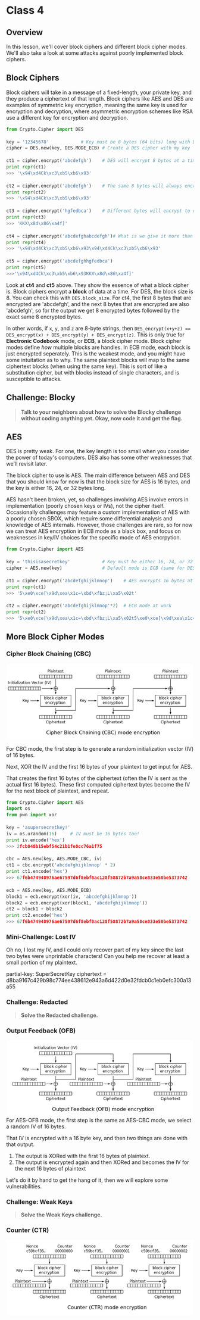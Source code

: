 # Class 4

## Overview
In this lesson, we'll cover block ciphers and different block cipher modes. We'll also take a look at some attacks against poorly implemented block ciphers.

## Block Ciphers
Block ciphers will take in a message of a fixed-length, your private key, and they produce a ciphertext of that length. Block ciphers like AES and DES are examples of symmetric key encryption, meaning the same key is used for encryption and decryption, where asymmetric encryption schemes like RSA use a different key for encryption and decryption. 
```python
from Crypto.Cipher import DES

key = '12345678' 			# Key must be 8 bytes (64 bits) long with DES
cipher = DES.new(key, DES.MODE_ECB)	# Create a DES cipher with my key

ct1 = cipher.encrypt('abcdefgh')	# DES will encrypt 8 bytes at a time
print repr(ct1)
>>> '\x94\xd4Ck\xc3\xb5\xb6\x93'

ct2 = cipher.encrypt('abcdefgh')	# The same 8 bytes will always encrypt to the same thing
print repr(ct2)
>>> '\x94\xd4Ck\xc3\xb5\xb6\x93'

ct3 = cipher.encrypt('hgfedbca')	# Different bytes will encrypt to different things
print repr(ct3)
>>> 'KKX\x8d\x86\xa4f]'

ct4 = cipher.encrypt('abcdefghabcdefgh')# What is we give it more than 8 bytes?
print repr(ct4)
>>> '\x94\xd4Ck\xc3\xb5\xb6\x93\x94\xd4Ck\xc3\xb5\xb6\x93'

ct5 = cipher.encrypt('abcdefghhgfedbca')
print repr(ct5)
>>>'\x94\xd4Ck\xc3\xb5\xb6\x93KKX\x8d\x86\xa4f]'
```

Look at **ct4** and **ct5** above. They show the essence of what a block cipher is. Block ciphers encrypt a **block** of data at a time. For DES, the block size is 8. You can check this with `DES.block_size`. For ct4, the first 8 bytes that are encrypted are 'abcdefgh', and the next 8 bytes that are encrypted are also 'abcdefgh', so for the output we get 8 encrypted bytes followed by the exact same 8 encrypted bytes. 

In other words, if `x`, `y`, and `z` are 8-byte strings, then `DES_encrypt(x+y+z) == DES_encrypt(x) + DES_encrypt(y) + DES_encrypt(z)`. This is only true for **Electronic Codebook** mode, or **ECB**, a block cipher mode. Block cipher modes define *how* multiple blocks are handles. In ECB mode, each block is just encrypted seperately. This is the weakest mode, and you might have some intuitation as to why. The same plaintext blocks will map to the same ciphertext blocks (when using the same key). This is sort of like a substitution cipher, but with blocks instead of single characters, and is susceptible to attacks.


## Challenge: Blocky
>**Talk to your neighbors about how to solve the Blocky challenge without coding anything yet. Okay, now code it and get the flag.**


## AES
DES is pretty weak. For one, the key length is too small when you consider the power of today's computers. DES also has some other weaknesses that we'll revisit later.

The block cipher to use is AES. The main difference between AES and DES that you should know for now is that the block size for AES is 16 bytes, and the key is either 16, 24, or 32 bytes long.

AES hasn't been broken, yet, so challenges involving AES involve errors in implementation (poorly chosen keys or IVs), not the cipher itself. Occasionally challenges may feature a custom implementation of AES with a poorly chosen SBOX, which require some differential analysis and knowledge of AES internals. However, those challenges are rare, so for now we can treat AES encryption in ECB mode as a black box, and focus on weaknesses in key/IV choices for the specific mode of AES encrpytion. 
```python
from Crypto.Cipher import AES

key = 'thisisasecretkey' 			# Key must be either 16, 24, or 32 bytes
cipher = AES.new(key) 				# Default mode is ECB (same for DES)

ct1 = cipher.encrypt('abcdefghijklmnop')	# AES encrypts 16 bytes at a time
print repr(ct1)
>>> '5\xe0\xce[\x9d\xea\x1c=\xbd\xfbz;L\xa5\x02t'

ct2 = cipher.encrypt('abcdefghijklmnop'*2)	# ECB mode at work
print repr(ct2)
>>> '5\xe0\xce[\x9d\xea\x1c=\xbd\xfbz;L\xa5\x02t5\xe0\xce[\x9d\xea\x1c=\xbd\xfbz;L\xa5\x02t'
```

## More Block Cipher Modes

### Cipher Block Chaining (CBC)
![cbc](images/cbc.png)

For CBC mode, the first step is to generate a random initialization vector (IV) of 16 bytes.

Next, XOR the IV and the first 16 bytes of your plaintext to get input for AES.

That creates the first 16 bytes of the ciphertext (often the IV is sent as the actual first 16 bytes). These first computed ciphertext bytes become the IV for the next block of plaintext, and repeat.

```python
from Crypto.Cipher import AES
import os
from pwn import xor

key = 'asupersecretkey!'
iv = os.urandom(16)		# IV must be 16 bytes too!
print iv.encode('hex')
>>> 2fcb848b15ebf54c21b1fe8cc76a1f75

cbc = AES.new(key, AES.MODE_CBC, iv)
ct1 = cbc.encrypt('abcdefghijklmnop' * 2)
print ct1.encode('hex')
>>> 67f6b474948976ae67597d6f8ebf8ac128f58872b7a9a58ce833e50be5373742

ecb = AES.new(key, AES.MODE_ECB)
block1 = ecb.encrypt(xor(iv, 'abcdefghijklmnop'))
block2 = ecb.encrypt(xor(block1, 'abcdefghijklmnop'))
ct2 = block1 + block2
print ct2.encode('hex')
>>> 67f6b474948976ae67597d6f8ebf8ac128f58872b7a9a58ce833e50be5373742
```
### Mini-Challenge: Lost IV
Oh no, I lost my IV, and I could only recover part of my key since the last two bytes were unprintable characters! Can you help me recover at least a small portion of my plaintext. 

partial-key: SuperSecretKey
ciphertext = d8ba9167c429b98c774ee438612e943a6d422d0e32fdcb0c1eb0efc300a13a55

### Challenge: Redacted
>**Solve the Redacted challenge.**


### Output Feedback (OFB)
![ofb](images/ofb.png)
For AES-OFB mode, the first step is the same as AES-CBC mode, we select a random IV of 16 bytes. 

That IV is encrypted with a 16 byte key, and then two things are done with that output. 
1. The output is XORed with the first 16 bytes of plaintext.
2. The output is encrypted again and then XORed and becomes the IV for the next 16 bytes of plaintext

Let's do it by hand to get the hang of it, then we will explore some vulnerabilities. 
 

### Challenge: Weak Keys
>**Solve the Weak Keys challenge.**


### Counter (CTR)
![ctr](images/ctr.png)
